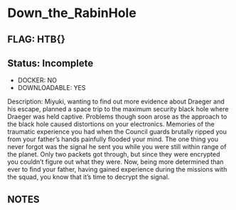 # Down_the_RabinHole

## FLAG: HTB{}

## Status: Incomplete

+ DOCKER: NO
+ DOWNLOADABLE: YES

Description: Miyuki, wanting to find out more evidence about Draeger and his escape, planned a space trip to the maximum security black hole where Draeger was held captive. Problems though soon arose as the approach to the black hole caused distortions on your electronics. Memories of the traumatic experience you had when the Council guards brutally ripped you from your father’s hands painfully flooded your mind. The one thing you never forgot was the signal he sent you while you were still within range of the planet. Only two packets got through, but since they were encrypted you couldn’t figure out what they were. Now, being more determined than ever to find your father, having gained experience during the missions with the squad, you know that it’s time to decrypt the signal.

## NOTES
